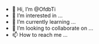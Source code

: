 - 👋 Hi, I’m @OfdbTi
- 👀 I’m interested in ...
- 🌱 I’m currently learning ...
- 💞️ I’m looking to collaborate on ...
- 📫 How to reach me ...

<!---
OFDBTI/OFDBTI is a ✨ special ✨ repository because its `README.md` (this file) appears on your GitHub profile.
You can click the Preview link to take a look at your changes.
--->
